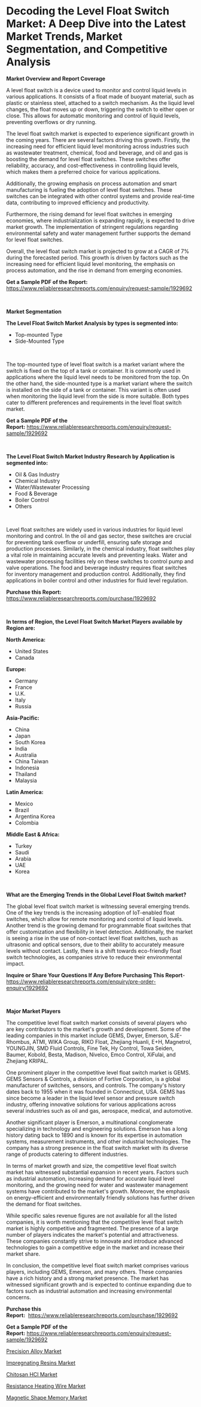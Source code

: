 <p><h1>Decoding the Level Float Switch Market: A Deep Dive into the Latest Market Trends, Market Segmentation, and Competitive Analysis</h1></p><p><strong>Market Overview and Report Coverage</strong></p>
<p><p>A level float switch is a device used to monitor and control liquid levels in various applications. It consists of a float made of buoyant material, such as plastic or stainless steel, attached to a switch mechanism. As the liquid level changes, the float moves up or down, triggering the switch to either open or close. This allows for automatic monitoring and control of liquid levels, preventing overflows or dry running.</p><p>The level float switch market is expected to experience significant growth in the coming years. There are several factors driving this growth. Firstly, the increasing need for efficient liquid level monitoring across industries such as wastewater treatment, chemical, food and beverage, and oil and gas is boosting the demand for level float switches. These switches offer reliability, accuracy, and cost-effectiveness in controlling liquid levels, which makes them a preferred choice for various applications.</p><p>Additionally, the growing emphasis on process automation and smart manufacturing is fueling the adoption of level float switches. These switches can be integrated with other control systems and provide real-time data, contributing to improved efficiency and productivity.</p><p>Furthermore, the rising demand for level float switches in emerging economies, where industrialization is expanding rapidly, is expected to drive market growth. The implementation of stringent regulations regarding environmental safety and water management further supports the demand for level float switches.</p><p>Overall, the level float switch market is projected to grow at a CAGR of 7% during the forecasted period. This growth is driven by factors such as the increasing need for efficient liquid level monitoring, the emphasis on process automation, and the rise in demand from emerging economies.</p></p>
<p><strong>Get a Sample PDF of the Report:</strong> <a href="https://www.reliableresearchreports.com/enquiry/request-sample/1929692">https://www.reliableresearchreports.com/enquiry/request-sample/1929692</a></p>
<p>&nbsp;</p>
<p><strong>Market Segmentation</strong></p>
<p><strong>The Level Float Switch Market Analysis by types is segmented into:</strong></p>
<p><ul><li>Top-mounted Type</li><li>Side-Mounted Type</li></ul></p>
<p>&nbsp;</p>
<p><p>The top-mounted type of level float switch is a market variant where the switch is fixed on the top of a tank or container. It is commonly used in applications where the liquid level needs to be monitored from the top. On the other hand, the side-mounted type is a market variant where the switch is installed on the side of a tank or container. This variant is often used when monitoring the liquid level from the side is more suitable. Both types cater to different preferences and requirements in the level float switch market.</p></p>
<p><strong>Get a Sample PDF of the Report:</strong>&nbsp;<a href="https://www.reliableresearchreports.com/enquiry/request-sample/1929692">https://www.reliableresearchreports.com/enquiry/request-sample/1929692</a></p>
<p>&nbsp;</p>
<p><strong>The Level Float Switch Market Industry Research by Application is segmented into:</strong></p>
<p><ul><li>Oil & Gas Industry</li><li>Chemical Industry</li><li>Water/Wastewater Processing</li><li>Food & Beverage</li><li>Boiler Control</li><li>Others</li></ul></p>
<p>&nbsp;</p>
<p><p>Level float switches are widely used in various industries for liquid level monitoring and control. In the oil and gas sector, these switches are crucial for preventing tank overflow or underfill, ensuring safe storage and production processes. Similarly, in the chemical industry, float switches play a vital role in maintaining accurate levels and preventing leaks. Water and wastewater processing facilities rely on these switches to control pump and valve operations. The food and beverage industry requires float switches for inventory management and production control. Additionally, they find applications in boiler control and other industries for fluid level regulation.</p></p>
<p><strong>Purchase this Report:</strong>&nbsp; <a href="https://www.reliableresearchreports.com/purchase/1929692">https://www.reliableresearchreports.com/purchase/1929692</a></p>
<p>&nbsp;</p>
<p><strong>In terms of Region, the Level Float Switch Market Players available by Region are:</strong></p>
<p>
    <p> <strong> North America: </strong>
        <ul>
            <li>United States</li>
            <li>Canada</li>
        </ul>
        </p> 
    <p> <strong> Europe: </strong>
        <ul>
            <li>Germany</li>
            <li>France</li>
            <li>U.K.</li>
            <li>Italy</li>
            <li>Russia</li>
        </ul>
        </p> 
    <p> <strong> Asia-Pacific: </strong>
        <ul>
            <li>China</li>
            <li>Japan</li>
            <li>South Korea</li>
            <li>India</li>
            <li>Australia</li>
            <li>China Taiwan</li>
            <li>Indonesia</li>
            <li>Thailand</li>
            <li>Malaysia</li>
        </ul>
        </p> 
    <p> <strong> Latin America: </strong>
        <ul>
            <li>Mexico</li>
            <li>Brazil</li>
            <li>Argentina Korea</li>
            <li>Colombia</li>
        </ul>
        </p> 
    <p> <strong> Middle East & Africa: </strong>
        <ul>
            <li>Turkey</li>
            <li>Saudi</li>
            <li>Arabia</li>
            <li>UAE</li>
            <li>Korea</li>
        </ul>
    </p>
    </p>
<p>&nbsp;</p>
<p><strong>What are the Emerging Trends in the Global Level Float Switch market?</strong></p>
<p><p>The global level float switch market is witnessing several emerging trends. One of the key trends is the increasing adoption of IoT-enabled float switches, which allow for remote monitoring and control of liquid levels. Another trend is the growing demand for programmable float switches that offer customization and flexibility in level detection. Additionally, the market is seeing a rise in the use of non-contact level float switches, such as ultrasonic and optical sensors, due to their ability to accurately measure levels without contact. Lastly, there is a shift towards eco-friendly float switch technologies, as companies strive to reduce their environmental impact.</p></p>
<p><strong>Inquire or Share Your Questions If Any Before Purchasing This Report</strong>- <a href="https://www.reliableresearchreports.com/enquiry/pre-order-enquiry/1929692">https://www.reliableresearchreports.com/enquiry/pre-order-enquiry/1929692</a></p>
<p>&nbsp;</p>
<p><strong>Major Market Players</strong></p>
<p><p>The competitive level float switch market consists of several players who are key contributors to the market's growth and development. Some of the leading companies in this market include GEMS, Dwyer, Emerson, SJE-Rhombus, ATMI, WIKA Group, RIKO Float, Zhejiang Huanli, E+H, Magnetrol, YOUNGJIN, SMD Fluid Controls, Fine Tek, Hy Control, Towa Seiden, Baumer, Kobold, Besta, Madison, Nivelco, Emco Control, XiFulai, and Zhejiang KRIPAL.</p><p>One prominent player in the competitive level float switch market is GEMS. GEMS Sensors & Controls, a division of Fortive Corporation, is a global manufacturer of switches, sensors, and controls. The company's history dates back to 1955 when it was founded in Connecticut, USA. GEMS has since become a leader in the liquid level sensor and pressure switch industry, offering innovative solutions for various applications across several industries such as oil and gas, aerospace, medical, and automotive.</p><p>Another significant player is Emerson, a multinational conglomerate specializing in technology and engineering solutions. Emerson has a long history dating back to 1890 and is known for its expertise in automation systems, measurement instruments, and other industrial technologies. The company has a strong presence in the float switch market with its diverse range of products catering to different industries.</p><p>In terms of market growth and size, the competitive level float switch market has witnessed substantial expansion in recent years. Factors such as industrial automation, increasing demand for accurate liquid level monitoring, and the growing need for water and wastewater management systems have contributed to the market's growth. Moreover, the emphasis on energy-efficient and environmentally friendly solutions has further driven the demand for float switches.</p><p>While specific sales revenue figures are not available for all the listed companies, it is worth mentioning that the competitive level float switch market is highly competitive and fragmented. The presence of a large number of players indicates the market's potential and attractiveness. These companies constantly strive to innovate and introduce advanced technologies to gain a competitive edge in the market and increase their market share.</p><p>In conclusion, the competitive level float switch market comprises various players, including GEMS, Emerson, and many others. These companies have a rich history and a strong market presence. The market has witnessed significant growth and is expected to continue expanding due to factors such as industrial automation and increasing environmental concerns.</p></p>
<p><strong>Purchase this Report:</strong>&nbsp;&nbsp;<a href="https://www.reliableresearchreports.com/purchase/1929692">https://www.reliableresearchreports.com/purchase/1929692</a></p>
<p></p>
<p><strong>Get a Sample PDF of the Report:</strong>&nbsp;<a href="https://www.reliableresearchreports.com/enquiry/request-sample/1929692">https://www.reliableresearchreports.com/enquiry/request-sample/1929692</a></p>
<p><p><a href="https://medium.com/@cullenblick/precision-alloy-market-analysis-and-sze-forecasted-for-period-from-2023-to-2030-f4fd07786b2b">Precision Alloy Market</a></p><p><a href="https://medium.com/@janbogisich/impregnating-resins-market-outlook-industry-overview-and-forecast-2023-to-2030-67635052ad64">Impregnating Resins Market</a></p><p><a href="https://medium.com/@jenniebrown07/chitosan-hcl-market-comprehensive-assessment-by-type-application-and-geography-229185793798">Chitosan HCl Market</a></p><p><a href="https://medium.com/@maxinefeest1904/resistance-heating-wire-market-size-and-market-trends-complete-industry-overview-2023-to-2030-06d9a28913bc">Resistance Heating Wire Market</a></p><p><a href="https://medium.com/@graycehuels/magnetic-shape-memory-market-comprehensive-assessment-by-type-application-and-geography-42daf121e9f1">Magnetic Shape Memory Market</a></p></p>